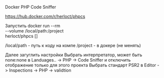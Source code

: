 Docker PHP Code Sniffer

https://hub.docker.com/r/herloct/phpcs

Запустить docker run --rm \
    --volume /local/path:/project \
    herloct/phpcs [<options>]
    
/local/path - путь к коду на компе
/project - в докере (не менять)

Далее загуглить настройки
Выбрать интерпретатор, может быть none:none в Landuages.. -> PHP -> Code Sniffer и отключить отображение только для этого проекта
Выбрать стандарт PSR2 в Editor -> Inspections -> PHP -> validtion 
